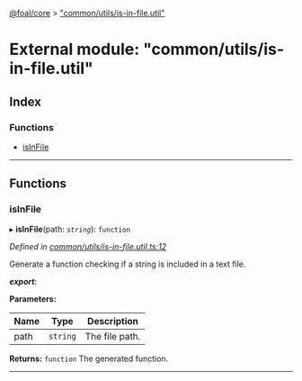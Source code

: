 [@foal/core](../README.md) > ["common/utils/is-in-file.util"](../modules/_common_utils_is_in_file_util_.md)

# External module: "common/utils/is-in-file.util"

## Index

### Functions

* [isInFile](_common_utils_is_in_file_util_.md#isinfile)

---

## Functions

<a id="isinfile"></a>

###  isInFile

▸ **isInFile**(path: *`string`*): `function`

*Defined in [common/utils/is-in-file.util.ts:12](https://github.com/FoalTS/foal/blob/538afb23/packages/core/src/common/utils/is-in-file.util.ts#L12)*

Generate a function checking if a string is included in a text file.

*__export__*: 

**Parameters:**

| Name | Type | Description |
| ------ | ------ | ------ |
| path | `string` |  The file path. |

**Returns:** `function`
The generated function.

___

